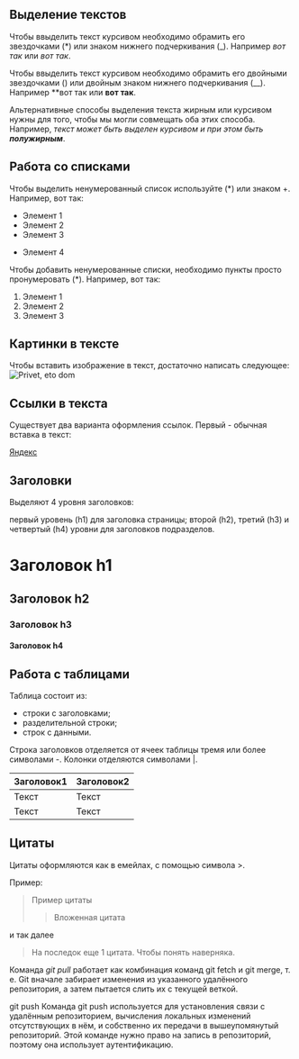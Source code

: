 ## Выделение текстов

Чтобы ввыделить текст курсивом необходимо обрамить его звездочками (*) или знаком нижнего подчеркивания (_). Например *вот так* или _вот так_.

Чтобы ввыделить текст курсивом необходимо обрамить его двойными звездочками () или двойным знаком нижнего подчеркивания (__). Например **вот так или __вот так__.

Альтернативные способы выделения текста жирным или курсивом нужны для того, чтобы мы могли совмещать оба этих способа. Например, _текст может быть выделен курсивом и при этом быть **полужирным**_.

## Работа со списками

Чтобы выделить ненумерованный список используйте (*) или знаком +.
 Например, вот так:
* Элемент 1
* Элемент 2
* Элемент 3
+ Элемент 4

Чтобы добавить ненумерованные списки, необходимо пункты просто пронумеровать (*). Например, вот так:
1. Элемент 1
2. Элемент 2
3. Элемент 3

## Картинки в тексте

Чтобы вставить изображение в текст, достаточно написать следующее:
![Privet, eto dom](home.JPG)

## Ссылки в текста

Существует два варианта оформления ссылок. Первый - обычная вставка в текст:

[Яндекс](https://yandex.com/)


## Заголовки

Выделяют 4 уровня заголовков:

первый уровень (h1) для заголовка страницы;
второй (h2), третий (h3) и четвертый (h4) уровни для заголовков подразделов.

# Заголовок h1
## Заголовок h2
### Заголовок h3
#### Заголовок h4

## Работа с таблицами

Таблица состоит из:

+ строки с заголовками;
+ разделительной строки;
+ строк с данными.

Строка заголовков отделяется от ячеек таблицы тремя или более символами -. Колонки отделяются символами |.

| Заголовок1  | Заголовок2  |
| ----------- | ----------- |
| Текст       | Текст       |
| Текст       | Текст       |

## Цитаты

Цитаты оформляются как в емейлах, с помощью символа >.

Пример:

>  Пример цитаты
>> Вложенная цитата

и так далее

> На последок еще 1 цитата. Чтобы понять наверняка.

Команда *git pull* работает как комбинация команд git fetch и git merge, т. е. Git вначале забирает изменения из указанного удалённого репозитория, а затем пытается слить их с текущей веткой.

git push
Команда git push используется для установления связи с удалённым репозиторием, вычисления локальных изменений отсутствующих в нём, и собственно их передачи в вышеупомянутый репозиторий. Этой команде нужно право на запись в репозиторий, поэтому она использует аутентификацию.
